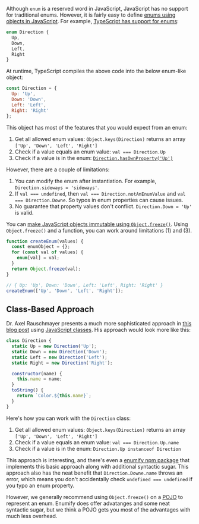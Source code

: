 Although `enum` is a reserved word in JavaScript, JavaScript has no support for traditional enums. However, it is
fairly easy to define [enums using objects in JavaScript](https://www.sohamkamani.com/javascript/enums/). For example,
[TypeScript has support for enums](https://www.typescriptlang.org/docs/handbook/enums.html):

```typescript
enum Direction {
  Up,
  Down,
  Left,
  Right
}
```

At runtime, TypeScript compiles the above code into the below enum-like object:

```javascript
const Direction = {
  Up: 'Up',
  Down: 'Down',
  Left: 'Left',
  Right: 'Right'
};
```

This object has most of the features that you would expect from an enum:

1. Get all allowed enum values: `Object.keys(Direction)` returns an array `['Up', 'Down', 'Left', 'Right']`
2. Check if a value equals an enum value: `val === Direction.Up`
3. Check if a value is in the enum: [`Direction.hasOwnProperty('Up')`](/tutorials/fundamentals/hasownproperty)

However, there are a couple of limitations:

1. You can modify the enum after instantiation. For example, `Direction.sideways = 'sideways'`.
2. If `val === undefined`, then `val === Direction.notAnEnumValue` and `val === Direction.Downe`. So typos in enum properties can cause issues.
3. No guarantee that property values don't conflict. `Direction.Down = 'Up'` is valid.

You can [make JavaScript objects immutable using `Object.freeze()`](/tutorials/fundamentals/freeze). Using `Object.freeze()` and a function, you can work around limitations (1) and (3).

```javascript
function createEnum(values) {
  const enumObject = {};
  for (const val of values) {
    enum[val] = val;
  }
  return Object.freeze(val);
}

// { Up: 'Up', Down: 'Down', Left: 'Left', Right: 'Right' }
createEnum(['Up', 'Down', 'Left', 'Right']);
```

Class-Based Approach
--------------------

Dr. Axel Rauschmayer presents a much more sophisticated approach in [this blog post](https://2ality.com/2020/01/enum-pattern.html) using [JavaScript classes](/tutorials/fundamentals/class). His approach would look more like this:

```javascript
class Direction {
  static Up = new Direction('Up');
  static Down = new Direction('Down');
  static Left = new Direction('Left');
  static Right = new Direction('Right');

  constructor(name) {
    this.name = name;
  }
  toString() {
    return `Color.${this.name}`;
  }
}
```

Here's how you can work with the `Direction` class:

1. Get all allowed enum values: `Object.keys(Direction)` returns an array `['Up', 'Down', 'Left', 'Right']`
2. Check if a value equals an enum value: `val === Direction.Up.name`
3. Check if a value is in the enum: `Direction.Up instanceof Direction`

This approach is interesting, and there's even a [enumify npm package](https://www.npmjs.com/package/enumify) that implements this basic approach along with additional syntactic sugar. This approach also has the neat benefit that `Direction.Downe.name` throws an error, which means you don't accidentally check `undefined === undefined` if you typo an enum property.

However, we generally recommend using `Object.freeze()` on a [POJO](/tutorials/fundamentals/pojo) to represent an enum. Enumify does offer advatanges and some neat syntactic sugar, but we think a POJO gets you most of the advantages with much less overhead.